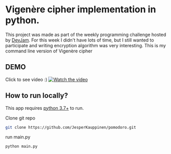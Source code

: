 # Vigenère cipher implementation in python.
This project was made as part of the weekly programming challenge hosted by [DevJam]. For this week I didn't have lots of time, but I still wanted to participate and writing encryption algorithm was very interesting. This is my command line version of Vigenère cipher

## DEMO
Click to see video :)
[![Watch the video](https://cdn.discordapp.com/attachments/492188265487532032/933759265997471785/unknown.png)](https://raw.githubusercontent.com/JesperKauppinen/vigenere-cipher/main/demo/vigenere-demo.mp4)


## How to run locally?

This app requires [python 3.7+](https://www.python.org/downloads/) to run.

Clone git repo
```sh
git clone https://github.com/JesperKauppinen/pomodoro.git
```

run main.py
```sh
python main.py
```

   [DevJam]: <https://discord.gg/nZBxGEudY6>
